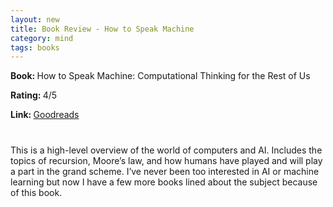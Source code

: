 ```yaml
---
layout: new
title: Book Review - How to Speak Machine
category: mind
tags: books
---
```


<div style="margin-bottom: 40px;">
	<p><span style="font-weight: bold;">Book: </span>How to Speak Machine: Computational Thinking for the Rest of Us</p>
	<p><span style="font-weight: bold;">Rating: </span>4/5</p>
	<p style="font-weight: bold;">Link: <a style="font-weight: lighter;" href="https://www.goodreads.com/en/book/show/44029589">Goodreads</a></p>
</div>


This is a high-level overview of the world of computers and AI. Includes the topics of recursion, Moore’s law, and how humans have played and will play a part in the grand scheme. I’ve never been too interested in AI or machine learning but now I have a few more books lined about the subject because of this book.
<br><br>

<!--
#### Key Concepts
- The ... of Ai and Machine learning comparing it to french bread (natural vs artificial) machine learning lacks the natural scent that...

- Despite the inevitable and quickly approaching rise of AI, humans will always have a part to play whether good or bad.

- Programs are the language but computers are living in their own invisible universe.

- ""

-->